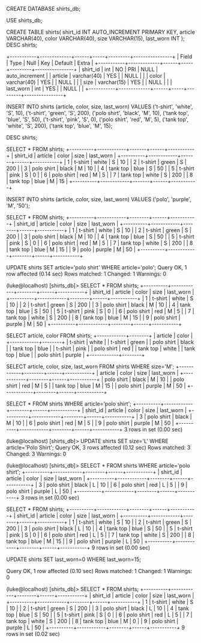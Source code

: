 CREATE DATABASE shirts_db;

USE shirts_db;

CREATE TABLE shirts( 
    shirt_id INT AUTO_INCREMENT PRIMARY KEY,
    article VARCHAR(40),
    color VARCHAR(40),
    size VARCHAR(15),
    last_worn INT
);
DESC shirts;

+-----------+-------------+------+-----+---------+----------------+
| Field     | Type        | Null | Key | Default | Extra          |
+-----------+-------------+------+-----+---------+----------------+
| shirt_id  | int         | NO   | PRI | NULL    | auto_increment |
| article   | varchar(40) | YES  |     | NULL    |                |
| color     | varchar(40) | YES  |     | NULL    |                |
| size      | varchar(15) | YES  |     | NULL    |                |
| last_worn | int         | YES  |     | NULL    |                |
+-----------+-------------+------+-----+---------+----------------+


INSERT INTO shirts (article, color, size, last_worn) VALUES 
('t-shirt', 'white', 'S', 10),
('t-shirt', 'green', 'S', 200),
('polo shirt', 'black', 'M', 10),
('tank top', 'blue', 'S', 50),
('t-shirt', 'pink', 'S', 0),
('polo shirt', 'red', 'M', 5),
('tank top', 'white', 'S', 200),
('tank top', 'blue', 'M', 15);

DESC shirts;

 SELECT * FROM shirts;
+----------+------------+-------+------+-----------+
| shirt_id | article    | color | size | last_worn |
+----------+------------+-------+------+-----------+
|        1 | t-shirt    | white | S    |        10 |
|        2 | t-shirt    | green | S    |       200 |
|        3 | polo shirt | black | M    |        10 |
|        4 | tank top   | blue  | S    |        50 |
|        5 | t-shirt    | pink  | S    |         0 |
|        6 | polo shirt | red   | M    |         5 |
|        7 | tank top   | white | S    |       200 |
|        8 | tank top   | blue  | M    |        15 |
+----------+------------+-------+------+-----------+

INSERT INTO shirts (article, color, size, last_worn)
VALUES 
('polo', 'purple', 'M', '50');

SELECT * FROM shirts;
+----------+------------+--------+------+-----------+
| shirt_id | article    | color  | size | last_worn |
+----------+------------+--------+------+-----------+
|        1 | t-shirt    | white  | S    |        10 |
|        2 | t-shirt    | green  | S    |       200 |
|        3 | polo shirt | black  | M    |        10 |
|        4 | tank top   | blue   | S    |        50 |
|        5 | t-shirt    | pink   | S    |         0 |
|        6 | polo shirt | red    | M    |         5 |
|        7 | tank top   | white  | S    |       200 |
|        8 | tank top   | blue   | M    |        15 |
|        9 | polo       | purple | M    |        50 |
+----------+------------+--------+------+-----------+

UPDATE shirts SET article='polo shirt' WHERE article='polo';
Query OK, 1 row affected (0.14 sec)
Rows matched: 1  Changed: 1  Warnings: 0

(luke@localhost) [shirts_db]> SELECT * FROM shirts;
+----------+------------+--------+------+-----------+
| shirt_id | article    | color  | size | last_worn |
+----------+------------+--------+------+-----------+
|        1 | t-shirt    | white  | S    |        10 |
|        2 | t-shirt    | green  | S    |       200 |
|        3 | polo shirt | black  | M    |        10 |
|        4 | tank top   | blue   | S    |        50 |
|        5 | t-shirt    | pink   | S    |         0 |
|        6 | polo shirt | red    | M    |         5 |
|        7 | tank top   | white  | S    |       200 |
|        8 | tank top   | blue   | M    |        15 |
|        9 | polo shirt | purple | M    |        50 |
+----------+------------+--------+------+-----------+

SELECT article, color FROM shirts;
+------------+--------+
| article    | color  |
+------------+--------+
| t-shirt    | white  |
| t-shirt    | green  |
| polo shirt | black  |
| tank top   | blue   |
| t-shirt    | pink   |
| polo shirt | red    |
| tank top   | white  |
| tank top   | blue   |
| polo shirt | purple |
+------------+--------+

SELECT article, color, size, last_worn FROM shirts WHERE size='M';
+------------+--------+------+-----------+
| article    | color  | size | last_worn |
+------------+--------+------+-----------+
| polo shirt | black  | M    |        10 |
| polo shirt | red    | M    |         5 |
| tank top   | blue   | M    |        15 |
| polo shirt | purple | M    |        50 |
+------------+--------+------+-----------+

SELECT * FROM shirts WHERE article='polo shirt';
+----------+------------+--------+------+-----------+
| shirt_id | article    | color  | size | last_worn |
+----------+------------+--------+------+-----------+
|        3 | polo shirt | black  | M    |        10 |
|        6 | polo shirt | red    | M    |         5 |
|        9 | polo shirt | purple | M    |        50 |
+----------+------------+--------+------+-----------+
3 rows in set (0.00 sec)

(luke@localhost) [shirts_db]> UPDATE shirts SET size='L' WHERE article='Polo Shirt';
Query OK, 3 rows affected (0.12 sec)
Rows matched: 3  Changed: 3  Warnings: 0

(luke@localhost) [shirts_db]> SELECT * FROM shirts WHERE article='polo shirt';
+----------+------------+--------+------+-----------+
| shirt_id | article    | color  | size | last_worn |
+----------+------------+--------+------+-----------+
|        3 | polo shirt | black  | L    |        10 |
|        6 | polo shirt | red    | L    |         5 |
|        9 | polo shirt | purple | L    |        50 |
+----------+------------+--------+------+-----------+
3 rows in set (0.00 sec)

SELECT * FROM shirts;
+----------+------------+--------+------+-----------+
| shirt_id | article    | color  | size | last_worn |
+----------+------------+--------+------+-----------+
|        1 | t-shirt    | white  | S    |        10 |
|        2 | t-shirt    | green  | S    |       200 |
|        3 | polo shirt | black  | L    |        10 |
|        4 | tank top   | blue   | S    |        50 |
|        5 | t-shirt    | pink   | S    |         0 |
|        6 | polo shirt | red    | L    |         5 |
|        7 | tank top   | white  | S    |       200 |
|        8 | tank top   | blue   | M    |        15 |
|        9 | polo shirt | purple | L    |        50 |
+----------+------------+--------+------+-----------+
9 rows in set (0.00 sec)


UPDATE shirts SET last_worn=0 WHERE last_worn=15;

Query OK, 1 row affected (0.10 sec)
Rows matched: 1  Changed: 1  Warnings: 0

(luke@localhost) [shirts_db]> SELECT * FROM shirts;
+----------+------------+--------+------+-----------+
| shirt_id | article    | color  | size | last_worn |
+----------+------------+--------+------+-----------+
|        1 | t-shirt    | white  | S    |        10 |
|        2 | t-shirt    | green  | S    |       200 |
|        3 | polo shirt | black  | L    |        10 |
|        4 | tank top   | blue   | S    |        50 |
|        5 | t-shirt    | pink   | S    |         0 |
|        6 | polo shirt | red    | L    |         5 |
|        7 | tank top   | white  | S    |       200 |
|        8 | tank top   | blue   | M    |         0 |
|        9 | polo shirt | purple | L    |        50 |
+----------+------------+--------+------+-----------+
9 rows in set (0.02 sec)

